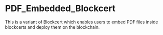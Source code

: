 # PDF_Embedded_Blockcert
This is a variant of Blockcert which enables users to embed PDF files inside blockcerts and deploy them on the blockchain.
